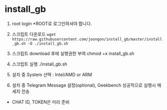 # install_gb
1. root login *ROOT로 로그인하셔야 합니다.

2. 스크립트 다운로드
`wget https://raw.githubusercontent.com/joongon/install_gb/master/install_gb.sh -O ./install_gb.sh`

3. 스크립트 download 후에 실행권한 부여
chmod +x install_gb.sh

4. 스크립트 실행
./install_gb.sh

5. 설치 중 System 선택 : Intel/AMD or ARM

6. 설치 중 Telegram Message 설정(optional), Geekbench 성공적으로 실행시 메세지 전송
- CHAT ID, TOKEN은 미리 준비

